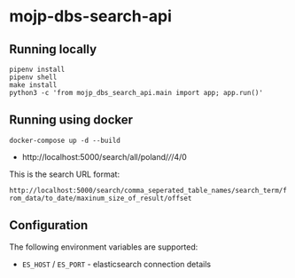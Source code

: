 # mojp-dbs-search-api


## Running locally

```
pipenv install
pipenv shell
make install
python3 -c 'from mojp_dbs_search_api.main import app; app.run()'
```


## Running using docker

```
docker-compose up -d --build
```

* http://localhost:5000/search/all/poland/_/_/4/0

This is the search URL format:

`http://localhost:5000/search/comma_seperated_table_names/search_term/from_data/to_date/maxinum_size_of_result/offset`


## Configuration

The following environment variables are supported:

* `ES_HOST` / `ES_PORT` - elasticsearch connection details
